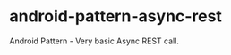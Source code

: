 android-pattern-async-rest
==========================

Android Pattern - Very basic Async REST call.
